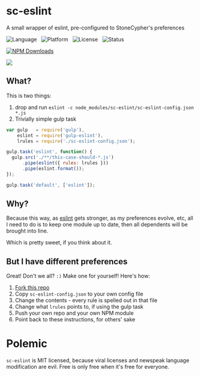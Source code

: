 sc-eslint
=========

A small wrapper of eslint, pre-configured to StoneCypher's preferences

![Language](http://img.shields.io/badge/Language-Javascript/JSX-000000.svg) &nbsp;
![Platform](http://img.shields.io/badge/Platform-Node-000000.svg) &nbsp;
![License](http://img.shields.io/badge/License-MIT-000055.svg) &nbsp;
![Status](http://img.shields.io/travis/StoneCypher/sc-eslint.svg)

[![NPM Downloads](http://img.shields.io/npm/dm/sc-eslint.svg)](https://npmjs.org/package/sc-eslint)

![](https://nodei.co/npm/sc-eslint.png?stars=true&downloads=true)





What?
-----

This is two things:

1. drop and run `eslint -c node_modules/sc-eslint/sc-eslint-config.json *.js`
1. Trivially simple gulp task

```javascript
var gulp   = require('gulp'),
    eslint = require('gulp-eslint'),
    lrules = require('./sc-eslint-config.json');

gulp.task('eslint', function() {
  gulp.src('./**/this-case-should-*.js')
      .pipe(eslint({ rules: lrules }))
      .pipe(eslint.format());
});

gulp.task('default', ['eslint']);
```





Why?
----

Because this way, as [eslint](http://eslint.org/) gets stronger, as my preferences evolve, etc, all I need to do is to
keep one module up to date, then all dependents will be brought into line.

Which is pretty sweet, if you think about it.





But I have different preferences
--------------------------------

Great!  Don't we all?  `:)`  Make one for yourself!  Here's how:

1. [Fork this repo](https://github.com/StoneCypher/sc-eslint/fork)
1. Copy `sc-eslint-config.json` to your own config file
1. Change the contents - every rule is spelled out in that file
1. Change what `lrules` points to, if using the gulp task
1. Push your own repo and your own NPM module
1. Point back to these instructions, for others' sake





Polemic
=======

`sc-eslint` is MIT licensed, because viral licenses and newspeak language modification are evil. Free is only free when it's free for everyone.